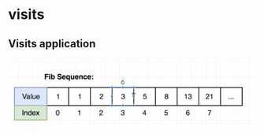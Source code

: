 # visits

## Visits application

![&#x410;&#x440;&#x445;&#x438;&#x442;&#x435;&#x43A;&#x442;&#x443;&#x440;&#x430; &#x441;&#x435;&#x440;&#x432;&#x438;&#x441;&#x430;.](../.gitbook/assets/image%20%289%29.png)



